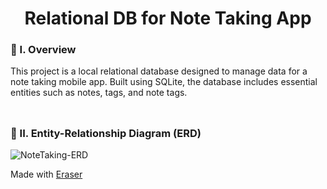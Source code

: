 <div align="center">
  <h1>Relational DB for Note Taking App</h1>
</div>

### 🧐 I. Overview
This project is a local relational database designed to manage data for a note taking mobile app. Built using SQLite, the database includes essential entities such as notes, tags, and note tags.
<br><br>
##

### 🤝 II. Entity-Relationship Diagram (ERD)

![NoteTaking-ERD](https://github.com/user-attachments/assets/204dba1f-7c82-4e9f-81a0-b414ff924a24)

Made with [Eraser](https://www.eraser.io/)
